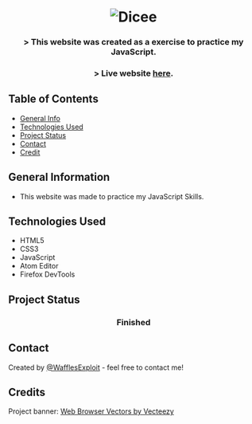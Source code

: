 
<h1 align="center">
<img alt="Dicee" title="Dicee" src="https://user-images.githubusercontent.com/15943431/201936320-af1af2dc-d9de-4791-a096-16beeafcd662.png">
</h1>

<h3 align="center">
  > This website was created as a exercise to practice my JavaScript.
</h3>
<h3 dir="auto" align="center">
  > Live website <a href="https://wafflesexploit.github.io/Dicee-Challenge/" >here</a>.
</h3>

## Table of Contents
* [General Info](#general-information)
* [Technologies Used](#technologies-used)
* [Project Status](#project-status)
* [Contact](#contact)
* [Credit](#credit)
<!-- * [License](#license) -->


## General Information
- This website was made to practice my JavaScript Skills.

## Technologies Used
- HTML5
- CSS3
- JavaScript
- Atom Editor
- Firefox DevTools

## Project Status
 <h3 align="center"><strong>
   Finished</strong>
</h3>

## Contact
Created by [@WafflesExploit](https://github.com/WafflesExploit) - feel free to contact me!

## Credits
Project banner: <a href="https://www.vecteezy.com/free-vector/web-browser">Web Browser Vectors by Vecteezy</a>
